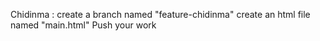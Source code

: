 Chidinma :
	create a branch named "feature-chidinma"
	create an html file named "main.html"
	Push your work
